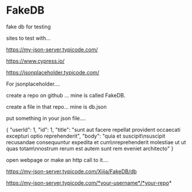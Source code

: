 # FakeDB
fake db for testing

sites to test with...

https://my-json-server.typicode.com/

https://www.cypress.io/

https://jsonplaceholder.typicode.com/


 For jsonplaceholder....
 
 create a repo on github ... mine is called FakeDB.
 
 create a file in that repo... mine is db.json
 
 put something in your json file....
 
 
 {
  "userId": 1,
  "id": 1,
  "title": "sunt aut facere repellat provident occaecati excepturi optio reprehenderit",
  "body": "quia et suscipit\nsuscipit recusandae consequuntur expedita et cum\nreprehenderit molestiae ut ut quas totam\nnostrum rerum est autem sunt rem eveniet architecto"
}


 open webpage or make an http call to it....
 
 https://my-json-server.typicode.com/Xiija/FakeDB/db
 
 
 https://my-json-server.typicode.com/*your-username*/*your-repo*


